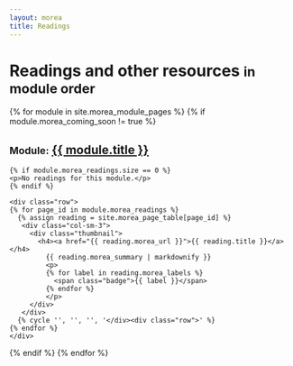 ```yaml
---
layout: morea
title: Readings
---
```


<div class="container">
  <h1>Readings and other resources <small>in module order</small></h1>
</div>

{% for module in site.morea_module_pages %}
{% if module.morea_coming_soon != true %}
<div class="{% cycle 'light-gray-background', 'white-background' %}">
  <div class="container">
    <h2><small>Module:</small> <a href="{{ site.baseurl }}{{ module.module_page.url }}">{{ module.title }}</a></h2>

    {% if module.morea_readings.size == 0 %}
    <p>No readings for this module.</p>
    {% endif %}

    <div class="row">
    {% for page_id in module.morea_readings %}
      {% assign reading = site.morea_page_table[page_id] %}
       <div class="col-sm-3">
         <div class="thumbnail">
           <h4><a href="{{ reading.morea_url }}">{{ reading.title }}</a></h4>
             {{ reading.morea_summary | markdownify }}
             <p>
             {% for label in reading.morea_labels %}
               <span class="badge">{{ label }}</span>
             {% endfor %}
             </p>
         </div>
       </div>
      {% cycle '', '', '', '</div><div class="row">' %}
    {% endfor %}
    </div>
  </div>
</div>
{% endif %}
{% endfor %}
